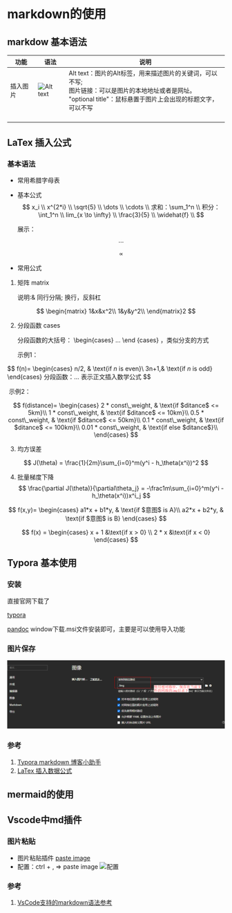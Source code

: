 # markdown的使用

## markdow 基本语法


| 功能     | 语法                                   | 说明                                                         |
| -------- | -------------------------------------- | ------------------------------------------------------------ |
| 插入图片 | ![Alt text](图片链接 "optional title") | Alt text：图片的Alt标签，用来描述图片的关键词，可以不写; <br/>图片链接：可以是图片的本地地址或者是网址。<br/>"optional title"：鼠标悬置于图片上会出现的标题文字，可以不写 |
|          |                                        |                                                              |
|          |                                        |                                                              |
|          |                                        |                                                              |
|          |                                        |                                                              |





## LaTex 插入公式

### 基本语法

* 常用希腊字母表

 

* 基本公式
  $$
  x_i \\
  x^{2*i} \\
  \sqrt{5} \\
  \dots  \\
  \cdots \\
  求和：\sum_1^n \\
  积分：\int_1^n  \\
  lim_{x \to \infty}  \\
  \frac{3}{5} \\
  \widehat{f} \\
  $$

  展示：
  $$\dots$$

  $$\propto$$
  
* 常用公式

1. 矩阵 matrix

   说明:& 同行分隔; 换行，反斜杠

$$
\begin{matrix}
  1&x&x^2\\
  1&y&y^2\\
  \end{matrix}2
$$

2. 分段函数 cases

   分段函数的大括号： \begin{cases} ... \end {cases}  ，类似分支的方式

   示例1：

$$
f(n)=
  	\begin{cases}
  		n/2, & \text{if $n$ is even}\\
  		3n+1,& \text{if $n$ is odd}
  	\end{cases}
  	分段函数：$...$ 表示正文插入数学公式
$$

​       示例2：

$$
f(distance)=    \begin{cases}        
  2 * const\_weight, & \text{if $ditance$ <= 5km}\\        
  1 * const\_weight, & \text{if $ditance$ <= 10km}\\
  0.5 * const\_weight, & \text{if $ditance$ <= 50km}\\
  0.1 * const\_weight, & \text{if $ditance$ <= 100km}\\
  0.01 * const\_weight, & \text{if else $ditance$}\\  
  \end{cases}
$$

  3. 均方误差

$$
J(\theta) = \frac{1}{2m}\sum_{i=0}^m(y^i - h_\theta(x^i))^2
$$

  4. 批量梯度下降
     $$
     \frac{\partial J(\theta)}{\partial\theta_j} = -\frac1m\sum_{i=0}^m(y^i - 	h_\theta(x^i))x^i_j
     $$
     

$$
  f(x,y)=
  	\begin{cases}
  		a1*x + b1*y, & \text{if $意图$ is A}\\
  		a2*x + b2*y, & \text{if $意图$ is B}
  	\end{cases}
$$

  

$$
f(x) = 
  \begin{cases}
  x + 1 &\text{if x > 0} \\
  2 * x &\text{if x < 0}
  \end{cases}
$$




##  Typora 基本使用

### 安装

直接官网下载了

[typora](https://www.typora.io/#windows)

[pandoc](https://github.com/jgm/pandoc/releases/tag/2.14.2) window下载.msi文件安装即可，主要是可以使用导入功能









### 图片保存

![image-20210830211444079](img/image-20210830211444079.png)






###  参考

1. [Typora markdown 博客小助手](http://3ms.huawei.com/km/blogs/details/10209767)
2. [LaTex 插入数据公式](https://blog.csdn.net/happyday_d/article/details/83715440)


## mermaid的使用











##  Vscode中md插件



### 图片粘贴


* 图片粘贴插件
  [paste image](https://www.zhihu.com/question/335783774)
* 配置：ctrl + ,  => paste image
  ![配置](img/2021-05-06-15-30-31.png)
  
### 参考 
1. [VsCode支持的markdown语法参考](https://www.jianshu.com/p/fd761fc43753)

